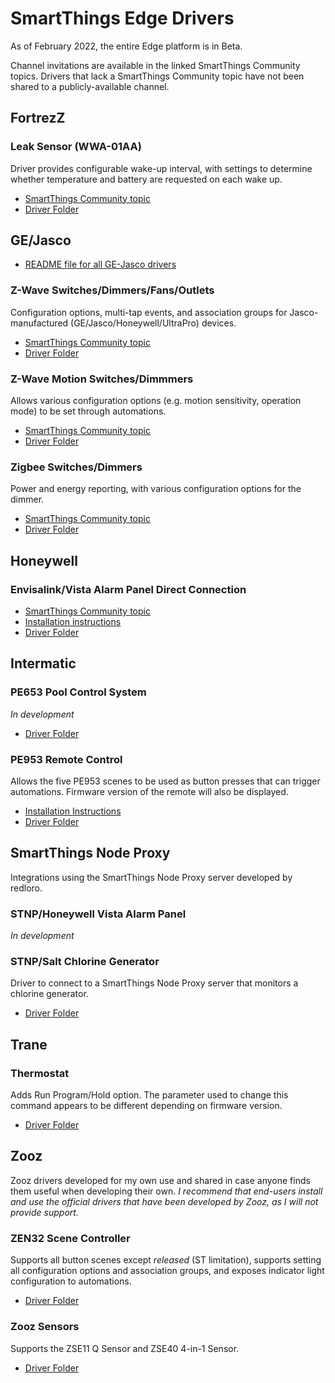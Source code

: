 # SmartThings Edge Drivers
As of February 2022, the entire Edge platform is in Beta.

Channel invitations are available in the linked SmartThings Community topics. Drivers that lack a SmartThings Community topic have not been shared to a publicly-available channel.

## FortrezZ

### Leak Sensor (WWA-01AA)

Driver provides configurable wake-up interval, with settings to determine whether temperature and battery are requested on each wake up.
- [SmartThings Community topic](https://community.smartthings.com/t/st-edge-fortrezz-wwa-01aa-temperature-and-leak-sensor/233027)
- [Driver Folder](https://github.com/philh30/ST-Edge-Drivers/tree/main/FortrezZ/WWA-01AA%20Leak%20Sensor/zwave-fortrezz-leak)

## GE/Jasco
- [README file for all GE-Jasco drivers](https://github.com/philh30/ST-Edge-Drivers/blob/main/GE-Jasco/README.md)

### Z-Wave Switches/Dimmers/Fans/Outlets
Configuration options, multi-tap events, and association groups for Jasco-manufactured (GE/Jasco/Honeywell/UltraPro) devices.
- [SmartThings Community topic](https://community.smartthings.com/t/st-edge-driver-for-ge-jasco-honeywell-z-wave-switches-dimmers-fans-outlets-and-plug-ins/236733)
- [Driver Folder](https://github.com/philh30/ST-Edge-Drivers/tree/main/GE-Jasco/ge-zwave-switch)

### Z-Wave Motion Switches/Dimmmers
Allows various configuration options (e.g. motion sensitivity, operation mode) to be set through automations.
- [SmartThings Community topic](https://community.smartthings.com/t/st-edge-driver-for-ge-jasco-z-wave-motion-switches-and-dimmers-24770-26931-26932-26933/237043)
- [Driver Folder](https://github.com/philh30/ST-Edge-Drivers/tree/main/GE-Jasco/ge-zwave-motion-switch)

### Zigbee Switches/Dimmers
Power and energy reporting, with various configuration options for the dimmer.
- [SmartThings Community topic](https://community.smartthings.com/t/st-edge-ge-jasco-zigbee-switches-and-dimmers/238000)
- [Driver Folder](https://github.com/philh30/ST-Edge-Drivers/tree/main/GE-Jasco/ge-zigbee-switch)

## Honeywell

### Envisalink/Vista Alarm Panel Direct Connection
- [SmartThings Community topic](https://community.smartthings.com/t/st-edge-honeywell-ademco-vista-panel-envisalink/233766)
- [Installation instructions](INSTALLATION.md)
- [Driver Folder](https://github.com/philh30/ST-Edge-Drivers/tree/main/Honeywell/Envisalink-Vista/envisalink-honeywell-release)

## Intermatic

### PE653 Pool Control System

*In development*

- [Driver Folder](https://github.com/philh30/ST-Edge-Drivers/tree/main/Intermatic/PE653%20Pool%20Control%20System/intermatic-pe653)

### PE953 Remote Control
Allows the five PE953 scenes to be used as button presses that can trigger automations. Firmware version of the remote will also be displayed.
- [Installation Instructions](https://github.com/philh30/ST-Edge-Drivers/tree/main/Intermatic/PE953%20Remote%20Control/README.md)
- [Driver Folder](https://github.com/philh30/ST-Edge-Drivers/tree/main/Intermatic/PE953%20Remote%20Control/intermatic-pe953)

## SmartThings Node Proxy
Integrations using the SmartThings Node Proxy server developed by redloro.

### STNP/Honeywell Vista Alarm Panel

*In development*

### STNP/Salt Chlorine Generator
Driver to connect to a SmartThings Node Proxy server that monitors a chlorine generator.
- [Driver Folder](https://github.com/philh30/ST-Edge-Drivers/tree/main/SmartThings%20Node%20Proxy/Salt%20Chlorine%20Generator/salt-stnp)

## Trane

### Thermostat
Adds Run Program/Hold option. The parameter used to change this command appears to be different depending on firmware version.
- [Driver Folder](https://github.com/philh30/ST-Edge-Drivers/tree/main/Trane/Z-wave%20Thermostat/zwave-thermostat)

## Zooz
Zooz drivers developed for my own use and shared in case anyone finds them useful when developing their own. *I recommend that end-users install and use the official drivers that have been developed by Zooz, as I will not provide support.*

### ZEN32 Scene Controller
Supports all button scenes except *released* (ST limitation), supports setting all configuration options and association groups, and exposes indicator light configuration to automations.
- [Driver Folder](https://github.com/philh30/ST-Edge-Drivers/tree/main/Zooz/zen32)

### Zooz Sensors
Supports the ZSE11 Q Sensor and ZSE40 4-in-1 Sensor.

- [Driver Folder](https://github.com/philh30/ST-Edge-Drivers/tree/main/Zooz/zooz-sensor)